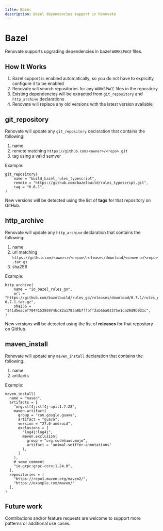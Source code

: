 ```yaml
---
title: Bazel
description: Bazel dependencies support in Renovate
---
```


# Bazel

Renovate supports upgrading dependencies in bazel `WORKSPACE` files.

## How It Works

1.  Bazel support is enabled automatically, so you do not have to explicitly configure it to be enabled
2.  Renovate will search repositories for any `WORKSPACE` files in the repository
3.  Existing dependencies will be extracted from `git_repository` and `http_archive` declarations
4.  Renovate will replace any old versions with the latest version available

## git_repository

Renovate will update any `git_repository` declaration that contains the following:

1.  name
2.  remote matching `https://github.com/<owner>/<repo>.git`
3.  tag using a valid semver

Example:

```
git_repository(
    name = "build_bazel_rules_typescript",
    remote = "https://github.com/bazelbuild/rules_typescript.git",
    tag = "0.6.1",
)
```

New versions will be detected using the list of **tags** for that repository on GitHub.

## http_archive

Renovate will update any `http_archive` declaration that contains the following:

1.  name
2.  url matching `https://github.com/<owner>/<repo>/releases/download/<semver>/<repo>.tar.gz`
3.  sha256

Example:

```
http_archive(
    name = "io_bazel_rules_go",
    url = "https://github.com/bazelbuild/rules_go/releases/download/0.7.1/rules_go-0.7.1.tar.gz",
    sha256 = "341d5eacef704415386974bc82a1783a8b7ffbff2ab6ba02375e1ca20d9b031c",
)
```

New versions will be detected using the list of **releases** for that repository on GitHub.

## maven_install

Renovate will update any `maven_install` declaration that contains the following:

1. name
2. artifacts

Example:

```
maven_install(
  name = "maven",
  artifacts = [
    "org.slf4j:slf4j-api:1.7.28",
    maven.artifact(
      group = "com.google.guava",
      artifact = "guava",
      version = "27.0-android",
      exclusions = [
        "log4j:log4j",
        maven.exclusion(
          group = "org.codehaus.mojo",
          artifact = "animal-sniffer-annotations"
        ),
      ]
    ),
    # some comment
    "io.grpc:grpc-core:1.24.0",
  ],
  repositories = [
    "https://repo1.maven.org/maven2/",
    "https://example.com/maven/"
  ],
)
```

## Future work

Contributions and/or feature requests are welcome to support more patterns or additional use cases.
